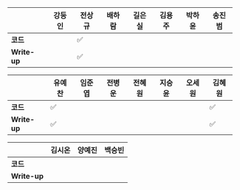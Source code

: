 |              | 강둥인 | 전상규 | 배하람 | 길은실 | 김용주 | 박하윤 | 송진범 |
| ------------ | ------ | ------ | ------ | ------ | ------ | ------ | ------ |
| **코드**     |        |:white_check_mark:|        |        |        |        |        |
| **Write-up** |        |:white_check_mark:|        |        |        |        |        |

|              | 유예찬 | 임준엽 | 전병운 | 전혜원 | 지승윤 | 오세원 | 김혜원 |
| ------------ | ------ | ------ | ------ | ------ | ------ | ------ | ------ |
| **코드**     | :white_check_mark: |        |        |        |        |        |:white_check_mark:|
| **Write-up** | :white_check_mark: |        |        |        |        |        |:white_check_mark:|

|              | 김시온 | 양예진 | 백승빈 |
| ------------ | :----: | :----: | :----: |
| **코드**     |        |        |        |
| **Write-up** |        |        |        |

